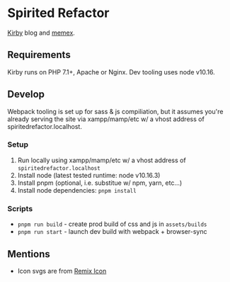 # Spirited Refactor

[Kirby](https://getkirby.com/docs/guide) blog and [memex](https://en.wikipedia.org/wiki/Memex).

## Requirements

Kirby runs on PHP 7.1+, Apache or Nginx. Dev tooling uses node v10.16.

## Develop

Webpack tooling is set up for sass & js compiliation, but it assumes you're already serving the site via xampp/mamp/etc w/ a vhost address of spiritedrefactor.localhost.

### Setup

1. Run locally using xampp/mamp/etc w/ a vhost address of `spiritedrefactor.localhost`
2. Install node (latest tested runtime: node v10.16.3)
3. Install pnpm (optional, i.e. substitue w/ npm, yarn, etc...)
4. Install node dependencies: `pnpm install`

### Scripts

* `pnpm run build` - create prod build of css and js in `assets/builds`
* `pnpm run start` - launch dev build with webpack + browser-sync

## Mentions

* Icon svgs are from [Remix Icon](http://remixicon.com/)